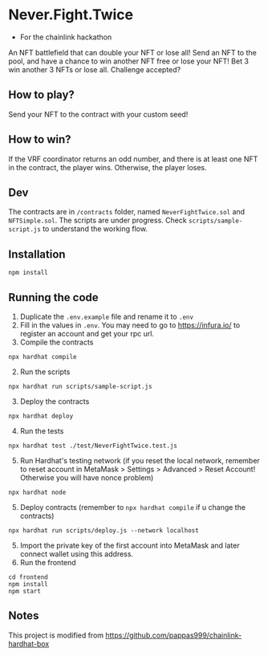 # Never.Fight.Twice
* For the chainlink hackathon

An NFT battlefield that can double your NFT or lose all!
Send an NFT to the pool, and have a chance to win another NFT free or lose your NFT!
Bet 3 win another 3 NFTs or lose all. Challenge accepted?

## How to play?
Send your NFT to the contract with your custom seed!

## How to win?
If the VRF coordinator returns an odd number, and there is at least one NFT in the contract, the player wins. Otherwise, the player loses.


## Dev
The contracts are in `/contracts` folder, named `NeverFightTwice.sol` and `NFTSimple.sol`. The scripts are under progress. Check `scripts/sample-script.js` to understand the working flow.

## Installation
```
npm install 
```

## Running the code
1. Duplicate the `.env.example` file and rename it to `.env`
2. Fill in the values in `.env`. You may need to go to https://infura.io/ to register an account and get your rpc url.
1. Compile the contracts
```
npx hardhat compile
```
2. Run the scripts
```
npx hardhat run scripts/sample-script.js
```
3. Deploy the contracts 
```
npx hardhat deploy
```
4. Run the tests
```
npx hardhat test ./test/NeverFightTwice.test.js
```
5. Run Hardhat's testing network (if you reset the local network, remember to reset account in MetaMask > Settings > Advanced > Reset Account! Otherwise you will have nonce problem)
```
npx hardhat node

```
5. Deploy contracts (remember to `npx hardhat compile` if u change the contracts)
```
npx hardhat run scripts/deploy.js --network localhost

```
5. Import the private key of the first account into MetaMask and later connect wallet using this address.
5. Run the frontend
```
cd frontend
npm install
npm start
```

## Notes 
This project is modified from https://github.com/pappas999/chainlink-hardhat-box
